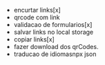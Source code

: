 - encurtar links[x]
- qrcode com link
- validacao de formularios[x]
- salvar links no local storage 
- copiar links[x]
- fazer download dos qrCodes. 
- traducao de idiomasnpx json